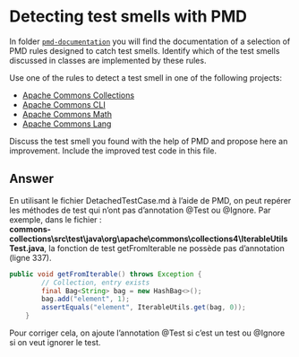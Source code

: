 # Detecting test smells with PMD

In folder [`pmd-documentation`](../pmd-documentation) you will find the documentation of a selection of PMD rules designed to catch test smells.
Identify which of the test smells discussed in classes are implemented by these rules.

Use one of the rules to detect a test smell in one of the following projects:

- [Apache Commons Collections](https://github.com/apache/commons-collections)
- [Apache Commons CLI](https://github.com/apache/commons-cli)
- [Apache Commons Math](https://github.com/apache/commons-math)
- [Apache Commons Lang](https://github.com/apache/commons-lang)

Discuss the test smell you found with the help of PMD and propose here an improvement.
Include the improved test code in this file.

## Answer

En utilisant le fichier DetachedTestCase.md à l’aide de PMD, on peut repérer les méthodes de test qui n’ont pas d’annotation @Test ou @Ignore.
Par exemple, dans le fichier :  
**commons-collections\src\test\java\org\apache\commons\collections4\IterableUtilsTest.java**,
la fonction de test getFromIterable ne possède pas d’annotation (ligne 337).

```java
public void getFromIterable() throws Exception {
        // Collection, entry exists
        final Bag<String> bag = new HashBag<>();
        bag.add("element", 1);
        assertEquals("element", IterableUtils.get(bag, 0));
    }
```

Pour corriger cela, on ajoute l’annotation @Test si c’est un test ou @Ignore si on veut ignorer le test.
